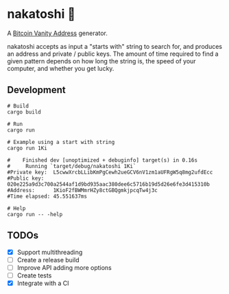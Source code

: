 # nakatoshi :crab:

A [Bitcoin Vanity Address](https://github.com/bitcoinbook/bitcoinbook/blob/develop/ch04.asciidoc#vanity-addresses) generator.

nakatoshi accepts as input a "starts with" string to search for, and produces an address and private / public keys. The amount of time required to find a given pattern depends on how long the string is, the speed of your computer, and whether you get lucky.

## Development

```shell
# Build
cargo build

# Run
cargo run

# Example using a start with string
cargo run 1Ki

#    Finished dev [unoptimized + debuginfo] target(s) in 0.16s
#     Running `target/debug/nakatoshi 1Ki`
#Private key:  L5cwwXrcbLLibKmPgCewh2ueGCV6nV1zm1aUFRgW5q8mg2ufdEcc
#Public key:   020e225a9d3c700a2544af1d9bd935aac380dee6c5716b19d5d26e6fe3d415310b
#Address:      1KioF2fBWMmrHZy8ctGBQgmkjpcqTw4j3c
#Time elapsed: 45.551637ms

# Help
cargo run -- -help
```

## TODOs

- [x] Support multithreading
- [ ] Create a release build
- [ ] Improve API adding more options
- [ ] Create tests
- [x] Integrate with a CI
